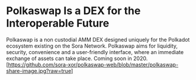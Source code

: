 # Polkaswap Is a DEX for the Interoperable Future
Polkaswap is a non custodial AMM DEX designed uniquely for the Polkadot ecosystem existing on the Sora Network. Polkaswap aims for liquidity, security, convenience and a user-friendly interface, where an immediate exchange of assets can take place. Coming soon in 2020.
[https://github.com/sora-xor/polkaswap-web/blob/master/polkaswap-share-image.jpg?raw=true]
